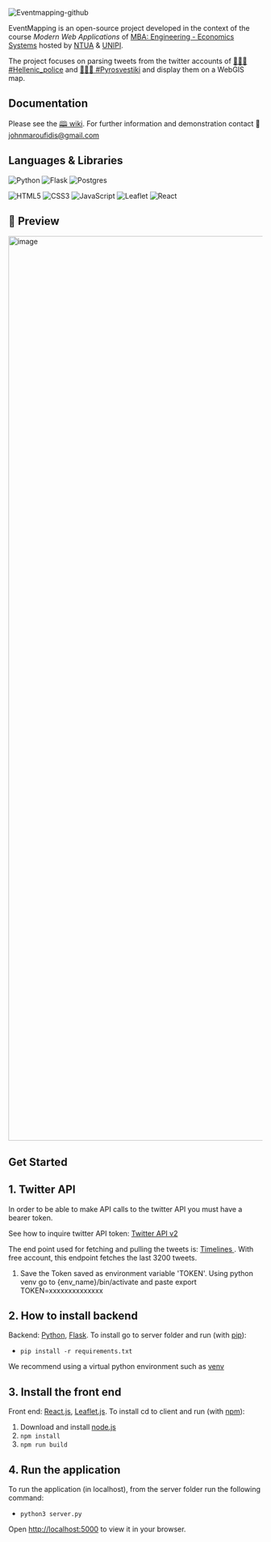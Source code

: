 ![Eventmapping-github](https://user-images.githubusercontent.com/26281506/155498608-8f71868e-bbfb-4759-afc5-c3353a1ac249.png)

EventMapping is an open-source project developed in the context of the course _Modern Web Applications_ of <a href="https://www.ece.ntua.gr/en/postgraduate/2">MBA: Engineering - Economics Systems</a> hosted by <a href="https://www.ntua.gr/en/">NTUA</a> & <a href="https://www.unipi.gr/unipi/en/">UNIPI</a>.

The project focuses on parsing tweets from the twitter accounts of <a href="https://twitter.com/hellenicpolice">👮🏽‍♀️ #Hellenic_police</a> and <a href="https://twitter.com/pyrosvestiki">👩🏼‍🚒  #Pyrosvestiki</a> and display them on a WebGIS map.

## Documentation
Please see the <a href="https://github.com/jmarou/EventMapping/wiki">🕮 wiki</a>. For further information and demonstration contact 📨  johnmaroufidis@gmail.com 

## Languages & Libraries
![Python](https://img.shields.io/badge/Python-%23323330?style=flat&logo=python&logoColor=%155509708) ![Flask](https://img.shields.io/badge/flask-%23323330.svg?style=flat&logo=Flask&logoColor=white) ![Postgres](https://img.shields.io/badge/PostgreSQL-%23323330.svg?style=flat&logo=postgresql&logoColor=%23316192) 

![HTML5](https://img.shields.io/badge/html5-%23323330.svg?style=flat&logo=HTML5&logoColor=23E34F26) ![CSS3](https://img.shields.io/badge/CSS3-%23323330.svg?style=flat&logo=css3&logoColor=%231572B6) ![JavaScript](https://img.shields.io/badge/javascript-%23323330.svg?style=flat&logo=Javascript&logoColor=%23F7DF1E) ![Leaflet](https://img.shields.io/badge/Leaflet.js-%23323330.svg?style=flat&logo=leaflet&logoColor=199900) ![React](https://img.shields.io/badge/React.js-%23323330.svg?style=flat&logo=react&logoColor=23E34F26) 

## 🌟 Preview 
<img width="1790" alt="image" src="https://user-images.githubusercontent.com/26281506/222982233-06a2c8f6-2adb-4f33-963d-2ca5963134f0.png">

## Get Started


## 1. Twitter API
In order to be able to make API calls to the twitter API you must have a bearer token. 

See how to inquire twitter API token: [Twitter API v2](https://developer.twitter.com/en/docs/twitter-api/getting-started/getting-access-to-the-twitter-api)

The end point used for fetching and pulling the tweets is: [Timelines ](https://developer.twitter.com/en/docs/twitter-api/tweets/timelines/quick-start). With free account, this endpoint fetches the last 3200 tweets.

1. Save the Token saved as environment variable 'TOKEN'. Using python venv go to {env_name}/bin/activate and paste export TOKEN=xxxxxxxxxxxxxx


## 2. How to install backend
Backend: [Python](https://www.python.org/), [Flask](https://flask.palletsprojects.com/en/2.0.x/).
To install go to server folder and run (with [pip](https://pip.pypa.io/en/stable/)): 

* `pip install -r requirements.txt`

We recommend using a virtual python environment such as [venv](https://docs.python.org/3/library/venv.html)

## 3. Install the front end 
Front end: [React.js](https://reactjs.org/), [Leaflet.js](https://leafletjs.com/).
To install cd to client and run (with [npm](https://www.npmjs.com/)):

1. Download and install [node.js](https://nodejs.org/en/download/)
2. `npm install`
3. `npm run build`

## 4. Run the application
To run the application (in localhost), from the server folder run the following command:

* `python3 server.py`

Open [http://localhost:5000](http://localhost:5000) to view it in your browser.
